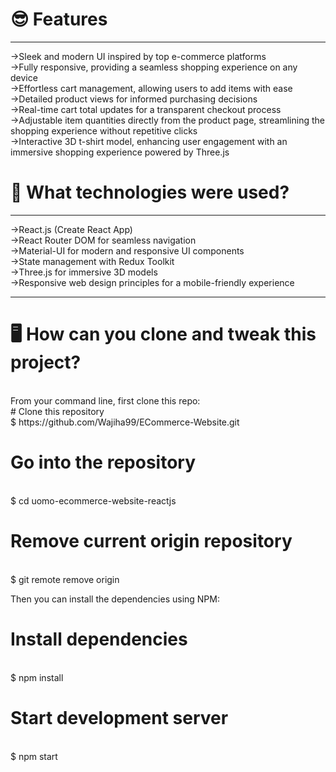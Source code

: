 <h1>😎 Features</h1>
<hr>
->Sleek and modern UI inspired by top e-commerce platforms
<br>
->Fully responsive, providing a seamless shopping experience on any device
<br>
->Effortless cart management, allowing users to add items with ease
<br>
->Detailed product views for informed purchasing decisions
<br>
->Real-time cart total updates for a transparent checkout process
<br>
->Adjustable item quantities directly from the product page, streamlining the shopping experience without repetitive clicks
<br>
->Interactive 3D t-shirt model, enhancing user engagement with an immersive shopping experience powered by Three.js
<br>

<h1>🚀 What technologies were used?</h1>
<hr>
->React.js (Create React App)
<br>
->React Router DOM for seamless navigation
<br>
->Material-UI for modern and responsive UI components
<br>
->State management with Redux Toolkit
<br>
->Three.js for immersive 3D models
<br>
->Responsive web design principles for a mobile-friendly experience
<br>
<hr>
<h1>🖥️ How can you clone and tweak this project?</h1>
<br>
From your command line, first clone this repo:
<br>
# Clone this repository
<br>
$ https://github.com/Wajiha99/ECommerce-Website.git
<br>

# Go into the repository
<br>
$ cd uomo-ecommerce-website-reactjs
<br>

# Remove current origin repository
<br>
$ git remote remove origin
<br>

Then you can install the dependencies using NPM:
<br>
# Install dependencies
<br>
$ npm install
<br>

# Start development server
<br>
$ npm start
<br>
